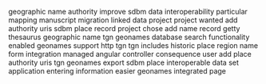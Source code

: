 geographic name authority improve sdbm data interoperability particular mapping manuscript migration linked data project project wanted add authority uris sdbm place record project chose add name record getty thesaurus geographic name tgn geonames database search functionality enabled geonames support http tgn tgn includes historic place region name form integration managed angular controller consequence user add place authority uris tgn geonames export sdbm place interoperable data set application entering information easier geonames integrated page